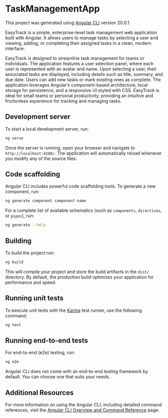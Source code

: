 # TaskManagementApp

This project was generated using [Angular CLI](https://github.com/angular/angular-cli) version 20.0.1.

EasyTrack is a simple, enterprise-level task management web application built with Angular. It allows users to manage tasks by selecting a user and viewing, adding, or completing their assigned tasks in a clean, modern interface.

EasyTrack is designed to streamline task management for teams or individuals. The application features a user selection panel, where each user is represented with an avatar and name. Upon selecting a user, their associated tasks are displayed, including details such as title, summary, and due date. Users can add new tasks or mark existing ones as complete. The application leverages Angular’s component-based architecture, local storage for persistence, and a responsive UI styled with CSS. EasyTrack is ideal for small teams or personal productivity, providing an intuitive and frictionless experience for tracking and managing tasks.

## Development server

To start a local development server, run:

```bash
ng serve
```

Once the server is running, open your browser and navigate to `http://localhost:4200/`. The application will automatically reload whenever you modify any of the source files.

## Code scaffolding

Angular CLI includes powerful code scaffolding tools. To generate a new component, run:

```bash
ng generate component component-name
```

For a complete list of available schematics (such as `components`, `directives`, or `pipes`), run:

```bash
ng generate --help
```

## Building

To build the project run:

```bash
ng build
```

This will compile your project and store the build artifacts in the `dist/` directory. By default, the production build optimizes your application for performance and speed.

## Running unit tests

To execute unit tests with the [Karma](https://karma-runner.github.io) test runner, use the following command:

```bash
ng test
```

## Running end-to-end tests

For end-to-end (e2e) testing, run:

```bash
ng e2e
```

Angular CLI does not come with an end-to-end testing framework by default. You can choose one that suits your needs.

## Additional Resources

For more information on using the Angular CLI, including detailed command references, visit the [Angular CLI Overview and Command Reference](https://angular.dev/tools/cli) page.
